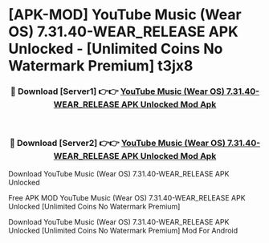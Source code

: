 # [APK-MOD] YouTube Music (Wear OS) 7.31.40-WEAR_RELEASE APK Unlocked - [Unlimited Coins No Watermark Premium] t3jx8



<div align="center">
<h3>🔴 Download [Server1] 👉👉 <a href="https://momento.my/?title=YouTube_Music_(Wear_OS)_7.31.40-WEAR_RELEASE_APK_Unlocked">YouTube Music (Wear OS) 7.31.40-WEAR_RELEASE APK Unlocked Mod Apk</a></h3><br>

<h3>🔴 Download [Server2] 👉👉 <a href="https://momento.my/?title=YouTube_Music_(Wear_OS)_7.31.40-WEAR_RELEASE_APK_Unlocked">YouTube Music (Wear OS) 7.31.40-WEAR_RELEASE APK Unlocked Mod Apk</a></h3>
</div>



Download YouTube Music (Wear OS) 7.31.40-WEAR_RELEASE APK Unlocked 

Free APK MOD YouTube Music (Wear OS) 7.31.40-WEAR_RELEASE APK Unlocked [Unlimited Coins No Watermark Premium]

Download YouTube Music (Wear OS) 7.31.40-WEAR_RELEASE APK Unlocked [Unlimited Coins No Watermark Premium] Mod For Android
